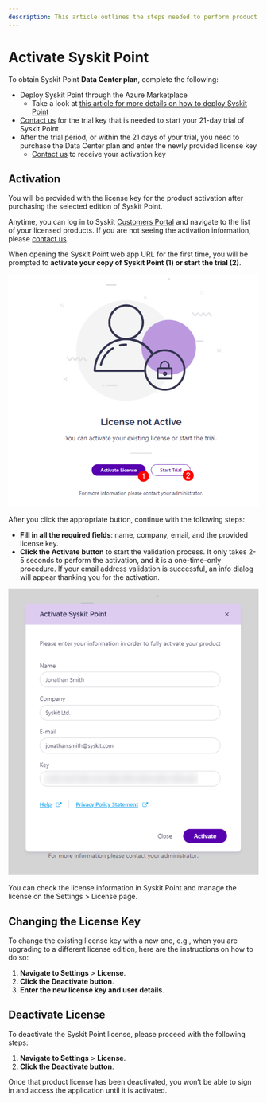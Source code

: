 ```yaml
---
description: This article outlines the steps needed to perform product activation.
---
```


# Activate Syskit Point

To obtain Syskit Point **Data Center plan**, complete the following: 

* Deploy Syskit Point through the Azure Marketplace
  * Take a look at [this article for more details on how to deploy Syskit Point](../../set-up-point-data-center/deployment/deploy-syskit-point.md)  
* [Contact us](https://www.syskit.com/company/contact-us) for the trial key that is needed to start your 21-day trial of Syskit Point 
* After the trial period, or within the 21 days of your trial, you need to purchase the Data Center plan and enter the newly provided license key
   * [Contact us](https://www.syskit.com/company/contact-us) to receive your activation key

## Activation

You will be provided with the license key for the product activation after purchasing the selected edition of Syskit Point.

Anytime, you can log in to Syskit [Customers Portal](https://my.syskit.com/) and navigate to the list of your licensed products. If you are not seeing the activation information, please [contact us](https://www.syskit.com/company/contact-us).

When opening the Syskit Point web app URL for the first time, you will be prompted to **activate your copy of Syskit Point (1) or start the trial (2)**.

![Activation Screen](../../../.gitbook/assets/activate-syskit-point-license-not-active.png)

After you click the appropriate button, continue with the following steps:
* **Fill in all the required fields**: name, company, email, and the provided license key. 
* **Click the Activate button** to start the validation process. It only takes 2-5 seconds to perform the activation, and it is a one-time-only procedure. If your email address validation is successful, an info dialog will appear thanking you for the activation. 

![Activation Dialog](../../../.gitbook/assets/activate-syskit-point-activation-dialog.png)

You can check the license information in Syskit Point and manage the license on the Settings &gt; License page.

## Changing the License Key

To change the existing license key with a new one, e.g., when you are upgrading to a different license edition, here are the instructions on how to do so:

1. **Navigate to Settings** &gt; **License**.
2. **Click the Deactivate button**.
3. **Enter the new license key and user details**.

## **Deactivate License**

To deactivate the Syskit Point license, please proceed with the following steps:

1. **Navigate to Settings** &gt; **License**. 
2. **Click the Deactivate button**. 

Once that product license has been deactivated, you won’t be able to sign in and access the application until it is activated.

